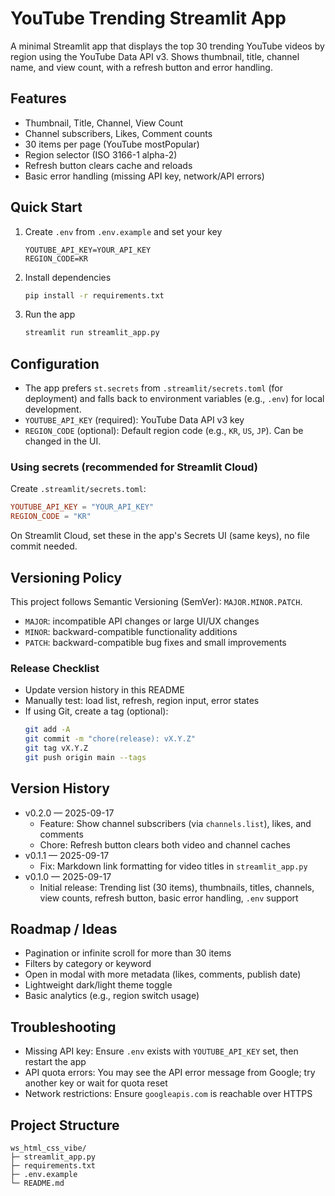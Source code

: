 # YouTube Trending Streamlit App

A minimal Streamlit app that displays the top 30 trending YouTube videos by region using the YouTube Data API v3. Shows thumbnail, title, channel name, and view count, with a refresh button and error handling.

## Features
- Thumbnail, Title, Channel, View Count
- Channel subscribers, Likes, Comment counts
- 30 items per page (YouTube mostPopular)
- Region selector (ISO 3166-1 alpha-2)
- Refresh button clears cache and reloads
- Basic error handling (missing API key, network/API errors)

## Quick Start
1. Create `.env` from `.env.example` and set your key
   ```env
   YOUTUBE_API_KEY=YOUR_API_KEY
   REGION_CODE=KR
   ```
2. Install dependencies
   ```bash
   pip install -r requirements.txt
   ```
3. Run the app
   ```bash
   streamlit run streamlit_app.py
   ```

## Configuration
- The app prefers `st.secrets` from `.streamlit/secrets.toml` (for deployment) and falls back to environment variables (e.g., `.env`) for local development.
- `YOUTUBE_API_KEY` (required): YouTube Data API v3 key
- `REGION_CODE` (optional): Default region code (e.g., `KR`, `US`, `JP`). Can be changed in the UI.

### Using secrets (recommended for Streamlit Cloud)
Create `.streamlit/secrets.toml`:
```toml
YOUTUBE_API_KEY = "YOUR_API_KEY"
REGION_CODE = "KR"
```
On Streamlit Cloud, set these in the app's Secrets UI (same keys), no file commit needed.

## Versioning Policy
This project follows Semantic Versioning (SemVer): `MAJOR.MINOR.PATCH`.
- `MAJOR`: incompatible API changes or large UI/UX changes
- `MINOR`: backward-compatible functionality additions
- `PATCH`: backward-compatible bug fixes and small improvements

### Release Checklist
- Update version history in this README
- Manually test: load list, refresh, region input, error states
- If using Git, create a tag (optional):
  ```bash
  git add -A
  git commit -m "chore(release): vX.Y.Z"
  git tag vX.Y.Z
  git push origin main --tags
  ```

## Version History
- v0.2.0 — 2025-09-17
  - Feature: Show channel subscribers (via `channels.list`), likes, and comments
  - Chore: Refresh button clears both video and channel caches
- v0.1.1 — 2025-09-17
  - Fix: Markdown link formatting for video titles in `streamlit_app.py`
- v0.1.0 — 2025-09-17
  - Initial release: Trending list (30 items), thumbnails, titles, channels, view counts, refresh button, basic error handling, `.env` support

## Roadmap / Ideas
- Pagination or infinite scroll for more than 30 items
- Filters by category or keyword
- Open in modal with more metadata (likes, comments, publish date)
- Lightweight dark/light theme toggle
- Basic analytics (e.g., region switch usage)

## Troubleshooting
- Missing API key: Ensure `.env` exists with `YOUTUBE_API_KEY` set, then restart the app
- API quota errors: You may see the API error message from Google; try another key or wait for quota reset
- Network restrictions: Ensure `googleapis.com` is reachable over HTTPS

## Project Structure
```
ws_html_css_vibe/
├─ streamlit_app.py
├─ requirements.txt
├─ .env.example
└─ README.md
```
